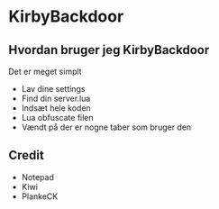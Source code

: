 # KirbyBackdoor

## Hvordan bruger jeg KirbyBackdoor
Det er meget simplt
* Lav dine settings
* Find din server.lua
* Indsæt hele koden
* Lua obfuscate filen
* Vændt på der er nogne taber som bruger den


## Credit
* Notepad
* Kiwi
* PlankeCK

